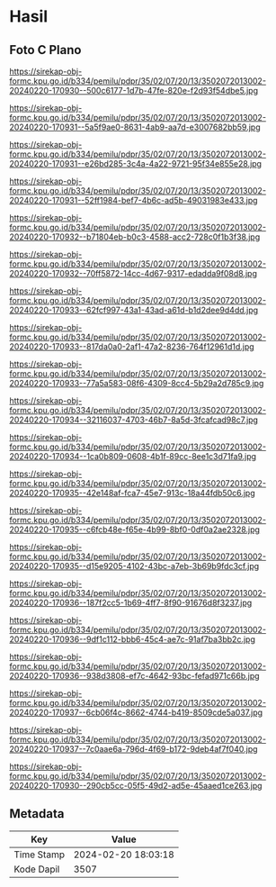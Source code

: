 # Hasil

## Foto C Plano

https://sirekap-obj-formc.kpu.go.id/b334/pemilu/pdpr/35/02/07/20/13/3502072013002-20240220-170930--500c6177-1d7b-47fe-820e-f2d93f54dbe5.jpg

https://sirekap-obj-formc.kpu.go.id/b334/pemilu/pdpr/35/02/07/20/13/3502072013002-20240220-170931--5a5f9ae0-8631-4ab9-aa7d-e3007682bb59.jpg

https://sirekap-obj-formc.kpu.go.id/b334/pemilu/pdpr/35/02/07/20/13/3502072013002-20240220-170931--e26bd285-3c4a-4a22-9721-95f34e855e28.jpg

https://sirekap-obj-formc.kpu.go.id/b334/pemilu/pdpr/35/02/07/20/13/3502072013002-20240220-170931--52ff1984-bef7-4b6c-ad5b-49031983e433.jpg

https://sirekap-obj-formc.kpu.go.id/b334/pemilu/pdpr/35/02/07/20/13/3502072013002-20240220-170932--b71804eb-b0c3-4588-acc2-728c0f1b3f38.jpg

https://sirekap-obj-formc.kpu.go.id/b334/pemilu/pdpr/35/02/07/20/13/3502072013002-20240220-170932--70ff5872-14cc-4d67-9317-edadda9f08d8.jpg

https://sirekap-obj-formc.kpu.go.id/b334/pemilu/pdpr/35/02/07/20/13/3502072013002-20240220-170933--62fcf997-43a1-43ad-a61d-b1d2dee9d4dd.jpg

https://sirekap-obj-formc.kpu.go.id/b334/pemilu/pdpr/35/02/07/20/13/3502072013002-20240220-170933--817da0a0-2af1-47a2-8236-764f12961d1d.jpg

https://sirekap-obj-formc.kpu.go.id/b334/pemilu/pdpr/35/02/07/20/13/3502072013002-20240220-170933--77a5a583-08f6-4309-8cc4-5b29a2d785c9.jpg

https://sirekap-obj-formc.kpu.go.id/b334/pemilu/pdpr/35/02/07/20/13/3502072013002-20240220-170934--32116037-4703-46b7-8a5d-3fcafcad98c7.jpg

https://sirekap-obj-formc.kpu.go.id/b334/pemilu/pdpr/35/02/07/20/13/3502072013002-20240220-170934--1ca0b809-0608-4b1f-89cc-8ee1c3d71fa9.jpg

https://sirekap-obj-formc.kpu.go.id/b334/pemilu/pdpr/35/02/07/20/13/3502072013002-20240220-170935--42e148af-fca7-45e7-913c-18a44fdb50c6.jpg

https://sirekap-obj-formc.kpu.go.id/b334/pemilu/pdpr/35/02/07/20/13/3502072013002-20240220-170935--c6fcb48e-f65e-4b99-8bf0-0df0a2ae2328.jpg

https://sirekap-obj-formc.kpu.go.id/b334/pemilu/pdpr/35/02/07/20/13/3502072013002-20240220-170935--d15e9205-4102-43bc-a7eb-3b69b9fdc3cf.jpg

https://sirekap-obj-formc.kpu.go.id/b334/pemilu/pdpr/35/02/07/20/13/3502072013002-20240220-170936--187f2cc5-1b69-4ff7-8f90-91676d8f3237.jpg

https://sirekap-obj-formc.kpu.go.id/b334/pemilu/pdpr/35/02/07/20/13/3502072013002-20240220-170936--9df1c112-bbb6-45c4-ae7c-91af7ba3bb2c.jpg

https://sirekap-obj-formc.kpu.go.id/b334/pemilu/pdpr/35/02/07/20/13/3502072013002-20240220-170936--938d3808-ef7c-4642-93bc-fefad971c66b.jpg

https://sirekap-obj-formc.kpu.go.id/b334/pemilu/pdpr/35/02/07/20/13/3502072013002-20240220-170937--6cb06f4c-8662-4744-b419-8509cde5a037.jpg

https://sirekap-obj-formc.kpu.go.id/b334/pemilu/pdpr/35/02/07/20/13/3502072013002-20240220-170937--7c0aae6a-796d-4f69-b172-9deb4af7f040.jpg

https://sirekap-obj-formc.kpu.go.id/b334/pemilu/pdpr/35/02/07/20/13/3502072013002-20240220-170930--290cb5cc-05f5-49d2-ad5e-45aaed1ce263.jpg


## Metadata

| Key        | Value               |
| ---------- | ------------------- |
| Time Stamp | 2024-02-20 18:03:18 |
| Kode Dapil | 3507                |



